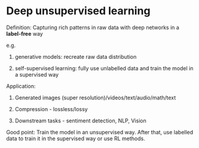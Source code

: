 # Deep unsupervised learning

Definition: Capturing rich patterns in raw data with deep networks in a **label-free** way

e.g.

1. generative models: recreate raw data distribution

2. self-supervised learning: fully use unlabelled data and train the model in a supervised way

Application:

1. Generated images (super resolution)/videos/text/audio/math/text

2. Compression - lossless/lossy

3. Downstream tasks - sentiment detection, NLP, Vision

Good point: Train the model in an unsupervised way. After that, use labelled data to train it in the supervised way or use RL methods.

